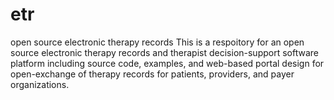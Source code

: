 # etr
open source electronic therapy records
This is a respoitory for an open source electronic therapy records and therapist decision-support software platform
including source code, examples, and web-based portal design for open-exchange of therapy records for patients, providers,
and payer organizations.
